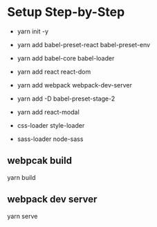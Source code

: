 # Setup Step-by-Step
- yarn init -y
- yarn add babel-preset-react babel-preset-env
- yarn add babel-core babel-loader
- yarn add react react-dom
- yarn add webpack webpack-dev-server
- yarn add -D babel-preset-stage-2

- yarn add react-modal
- css-loader style-loader
- sass-loader node-sass

## webpcak build
yarn build
## webpack dev server
yarn serve
